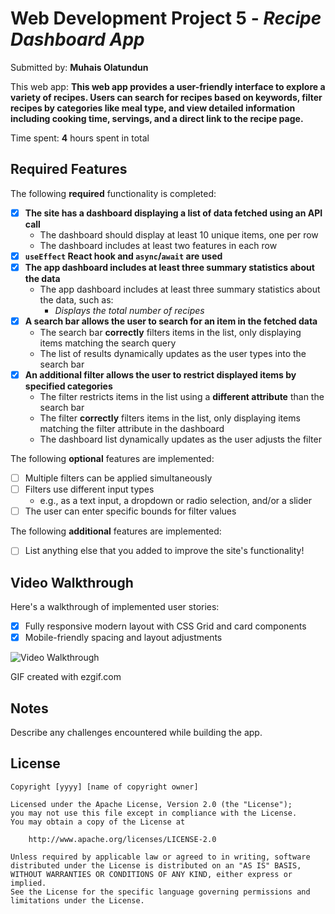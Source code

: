 # Web Development Project 5 - *Recipe Dashboard App*

Submitted by: **Muhais Olatundun**

This web app: **This web app provides a user-friendly interface to explore a variety of recipes. Users can search for recipes based on keywords, filter recipes by categories like meal type, and view detailed information including cooking time, servings, and a direct link to the recipe page.**

Time spent: **4** hours spent in total

## Required Features

The following **required** functionality is completed:

- [X] **The site has a dashboard displaying a list of data fetched using an API call**
    - The dashboard should display at least 10 unique items, one per row
    - The dashboard includes at least two features in each row
- [X] **`useEffect` React hook and `async`/`await` are used**
- [X] **The app dashboard includes at least three summary statistics about the data**
    - The app dashboard includes at least three summary statistics about the data, such as:
        - *Displays the total number of recipes*
- [X] **A search bar allows the user to search for an item in the fetched data**
    - The search bar **correctly** filters items in the list, only displaying items matching the search query
    - The list of results dynamically updates as the user types into the search bar
- [X] **An additional filter allows the user to restrict displayed items by specified categories**
    - The filter restricts items in the list using a **different attribute** than the search bar
    - The filter **correctly** filters items in the list, only displaying items matching the filter attribute in the dashboard
    - The dashboard list dynamically updates as the user adjusts the filter

The following **optional** features are implemented:

- [ ] Multiple filters can be applied simultaneously
- [ ] Filters use different input types
    - e.g., as a text input, a dropdown or radio selection, and/or a slider
- [ ] The user can enter specific bounds for filter values

The following **additional** features are implemented:

* [ ] List anything else that you added to improve the site's functionality!

## Video Walkthrough

Here's a walkthrough of implemented user stories:
- [x] Fully responsive modern layout with CSS Grid and card components
- [x] Mobile-friendly spacing and layout adjustments

<img src='demo.gif' title='Video Walkthrough' width='' alt='Video Walkthrough' />

<!-- Replace this with whatever GIF tool you used! -->
GIF created with ezgif.com
<!-- Recommended tools:
[Kap](https://getkap.co/) for macOS
[ScreenToGif](https://www.screentogif.com/) for Windows
[peek](https://github.com/phw/peek) for Linux. -->

## Notes

Describe any challenges encountered while building the app.

## License

    Copyright [yyyy] [name of copyright owner]

    Licensed under the Apache License, Version 2.0 (the "License");
    you may not use this file except in compliance with the License.
    You may obtain a copy of the License at

        http://www.apache.org/licenses/LICENSE-2.0

    Unless required by applicable law or agreed to in writing, software
    distributed under the License is distributed on an "AS IS" BASIS,
    WITHOUT WARRANTIES OR CONDITIONS OF ANY KIND, either express or implied.
    See the License for the specific language governing permissions and
    limitations under the License.